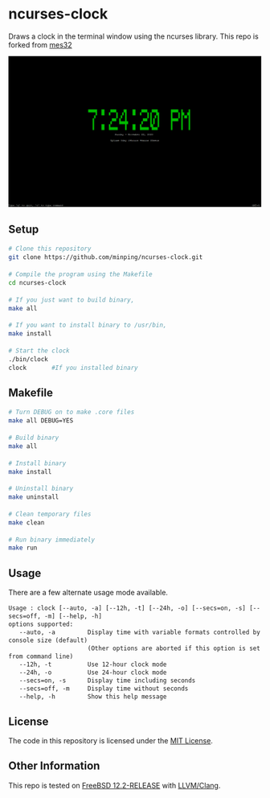 # ncurses-clock

Draws a clock in the terminal window using the ncurses library.
This repo is forked from [mes32](https://github.com/mes32/ncurses-clock)

!["Example window running clock"](./docs/images/example_window.png)

## Setup

```bash
# Clone this repository
git clone https://github.com/minping/ncurses-clock.git

# Compile the program using the Makefile
cd ncurses-clock

# If you just want to build binary, 
make all

# If you want to install binary to /usr/bin, 
make install

# Start the clock
./bin/clock
clock		#If you installed binary
```

## Makefile

```bash
# Turn DEBUG on to make .core files
make all DEBUG=YES

# Build binary
make all

# Install binary
make install

# Uninstall binary
make uninstall

# Clean temporary files
make clean

# Run binary immediately
make run
```

## Usage

There are a few alternate usage mode available.

```
Usage : clock [--auto, -a] [--12h, -t] [--24h, -o] [--secs=on, -s] [--secs=off, -m] [--help, -h]
options supported:
   --auto, -a         Display time with variable formats controlled by console size (default)
                      (Other options are aborted if this option is set from command line)
   --12h, -t          Use 12-hour clock mode
   --24h, -o          Use 24-hour clock mode
   --secs=on, -s      Display time including seconds
   --secs=off, -m     Display time without seconds
   --help, -h         Show this help message
```

## License

The code in this repository is licensed under the [MIT License](./LICENSE).

## Other Information

This repo is tested on [FreeBSD 12.2-RELEASE](https://www.freebsd.org/) with [LLVM/Clang](https://clang.llvm.org/).
